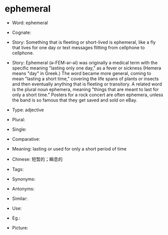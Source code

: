 # ephemeral

- Word: ephemeral
- Cognate: 
- Story: Something that is fleeting or short-lived is ephemeral, like a fly that lives for one day or text messages flitting from cellphone to cellphone.
- Story: Ephemeral (ə-FEM-ər-əl) was originally a medical term with the specific meaning "lasting only one day," as a fever or sickness (Hemera means "day" in Greek.) The word became more general, coming to mean "lasting a short time," covering the life spans of plants or insects and then eventually anything that is fleeting or transitory. A related word is the plural noun ephemera, meaning "things that are meant to last for only a short time." Posters for a rock concert are often ephemera, unless the band is so famous that they get saved and sold on eBay.

- Type: adjective
- Plural: 
- Single: 
- Comparative: 
- Meaning: lasting or used for only a short period of time
- Chinese: 短暂的；瞬息的
- Tags: 
- Synonyms: 
- Antonyms: 
- Similar: 
- Use: 
- Eg.: 
- Picture: 

